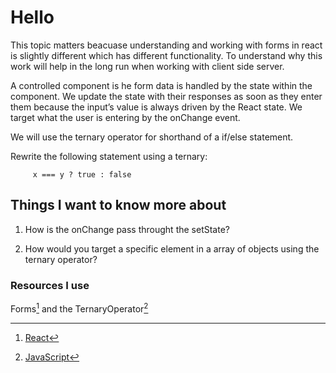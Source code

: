 # Hello

This topic matters beacuase understanding and working with forms in react is slightly different which has different functionality. To understand why this work will help in the long run when working with client side server.

A controlled component is he form data is handled by the state within the component. We update the state with their responses as soon as they enter them because the input’s value is always driven by the React state. We target what the user is entering by the onChange event.

We will use the ternary operator for shorthand of a if/else statement.

Rewrite the following statement using a ternary:

         x === y ? true : false

## Things I want to know more about

1. How is the onChange pass throught the setState?

2. How would you target a specific element in a array of objects using the ternary operator?

### Resources I use

Forms[^1] and the TernaryOperator[^note]

[^1]: [React](https://legacy.reactjs.org/docs/forms.html)
[^note]: [JavaScript](https://codeburst.io/javascript-the-conditional-ternary-operator-explained-cac7218beeff)

